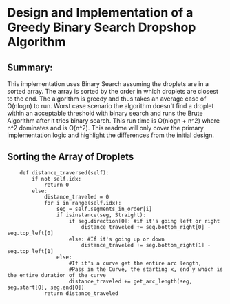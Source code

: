 # Design and Implementation of a Greedy Binary Search Dropshop Algorithm
## Summary:
This implementation uses Binary Search assuming the droplets are in a sorted array.
The array is sorted by the order in which droplets are closest to the end. 
The algorithm is greedy and thus takes an average case of O(nlogn) to run.
Worst case scenario the algorithm doesn't find a droplet within an acceptable threshold with binary search and runs the Brute Algorithm after it tries binary search.
This run time is  O(nlogn + n^2) where n^2 dominates and is O(n^2). This readme will only cover the primary implementation logic and highlight the differences from the initial design.

## Sorting the Array of Droplets
```
    def distance_traversed(self):
        if not self.idx:
            return 0
        else:
            distance_traveled = 0
            for i in range(self.idx):
                seg = self.segments_in_order[i]
                if isinstance(seg, Straight):
                    if seg.direction[0]: #if it's going left or right
                        distance_traveled += seg.bottom_right[0] - seg.top_left[0]
                    else: #If it's going up or down
                        distance_traveled += seg.bottom_right[1] - seg.top_left[1]
                else:
                    #If it's a curve get the entire arc length, 
                    #Pass in the Curve, the starting x, end y which is the entire duration of the curve
                    distance_traveled += get_arc_length(seg, seg.start[0], seg.end[0])
            return distance_traveled
```
